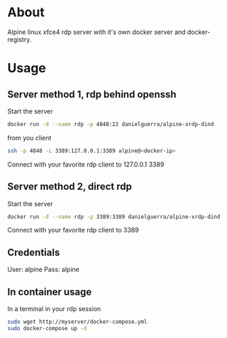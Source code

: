 # About

Alpine linux xfce4 rdp server with it's own docker server and docker-registry.

# Usage


## Server method 1, rdp behind openssh
Start the server
```bash
docker run -d --name rdp -p 4848:22 danielguerra/alpine-xrdp-dind
```

from you client
```bash
ssh -p 4848 -L 3389:127.0.0.1:3389 alpine@<docker-ip>
```

Connect with your favorite rdp client to 127.0.0.1 3389

## Server method 2, direct rdp

Start the server
```bash
docker run -d --name rdp -p 3389:3389 danielguerra/alpine-xrdp-dind
```

Connect with your favorite rdp client to <docker-ip> 3389

## Credentials

User: alpine
Pass: alpine

## In container usage

In a terminal in your rdp session
```bash
sudo wget http://myserver/docker-compose.yml
sudo docker-compose up -d
```
